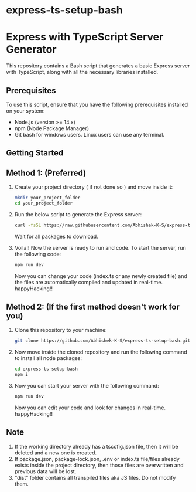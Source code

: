 # express-ts-setup-bash
# Express with TypeScript Server Generator

This repository contains a Bash script that generates a basic Express server with TypeScript, along with all the necessary libraries installed.

## Prerequisites

To use this script, ensure that you have the following prerequisites installed on your system:

- Node.js (version >= 14.x)
- npm (Node Package Manager)
- Git bash for windows users. Linux users can use any terminal.

## Getting Started
## Method 1: (Preferred)
1. Create your project directory ( if not done so ) and move inside it:
   ```bash
   mkdir your_project_folder
   cd your_project_folder

2. Run the below script to generate the Express server:

   ```bash
   curl -fsSL https://raw.githubusercontent.com/Abhishek-K-S/express-ts-setup-bash/main/setup.sh --ssl-no-revoke | bash
   ```
   Wait for all packages to download.

3. Voila!! Now the server is ready to run and code. To start the server, run the following code:

   ```bash
   npm run dev
   ```
   Now you can change your code (index.ts or any newly created file) and the files are automatically compiled and updated in real-time.
   happyHacking!!

## Method 2: (If the first method doesn't work for you)
1. Clone this repository to your machine:
   ```bash
   git clone https://github.com/Abhishek-K-S/express-ts-setup-bash.git
   ```
2. Now move inside the cloned repository and run the following command to install all node packages:
   ```bash
   cd express-ts-setup-bash
   npm i
   ```
3. Now you can start your server with the following command:
   ```bash
   npm run dev
   ```
   Now you can edit your code and look for changes in real-time. happyHacking!!

## Note
1. If the working directory already has a tscofig.json file, then it will be deleted and a new one is created.
2. If package.json, package-lock.json, .env or index.ts file/files already exists inside the project directory, then those files are overwritten and previous data will be lost.
3. "dist" folder contains all transpiled files aka JS files. Do not modify them.
